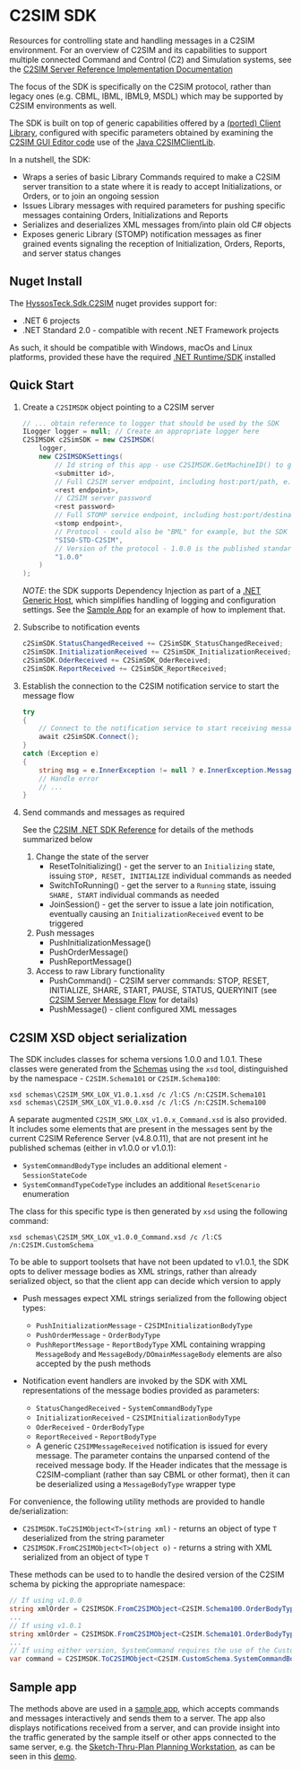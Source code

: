 ﻿# C2SIM SDK

Resources for controlling state and handling messages in a C2SIM environment. For an overview of C2SIM and its capabilities to support multiple connected Command and Control (C2) and Simulation systems, see the [C2SIM Server Reference Implementation Documentation](https://bit.ly/30y40RI)

The focus of the SDK is specifically on the C2SIM protocol, rather than legacy ones (e.g. CBML, IBML, IBML9, MSDL) which may be supported by C2SIM environments as well.

The SDK is built on top of generic capabilities offered by a [(ported) Client Library](https://github.com/hyssostech/OpenC2SIM.github.io/tree/master/Software/Library/CS/C2SIMSDK/C2SIMClientLib), configured with specific parameters obtained by examining the 
[C2SIM GUI Editor code](https://github.com/hyssostech/OpenC2SIM.github.io/tree/master/Software/Client/C2SIMGUIv2.10.9) 
use of the [Java C2SIMClientLib](https://github.com/hyssostech/OpenC2SIM.github.io/tree/master/Software/Library/Java/C2SIMClientLib).

In a nutshell, the SDK:

- Wraps a series of basic Library Commands required to make a C2SIM server transition to a state where it is ready to accept Initializations, or Orders, or to join an ongoing session
- Issues Library messages with required parameters for pushing specific messages containing Orders, Initializations and Reports
- Serializes and deserializes XML messages from/into plain old C# objects
- Exposes generic Library (STOMP) notification messages as finer grained events signaling the reception of Initialization, 
Orders, Reports, and server status changes


## Nuget Install

The [HyssosTeck.Sdk.C2SIM](https://www.nuget.org/packages/HyssosTech.Sdk.C2SIM/) nuget provides support for: 

* .NET 6 projects
* .NET Standard 2.0 - compatible with recent .NET Framework projects

As such, it should be compatible with Windows, macOs and Linux platforms, provided these have the required [.NET Runtime/SDK](https://dotnet.microsoft.com/download/dotnet/6.0) installed

## Quick Start

1. Create a `C2SIMSDK` object pointing to a C2SIM server

    ```CS
    // ... obtain reference to logger that should be used by the SDK
    ILogger logger = null; // Create an appropriate logger here
    C2SIMSDK c2SimSDK = new C2SIMSDK(
        logger,
        new C2SIMSDKSettings(
            // Id string of this app - use C2SIMSDK.GetMachineID() to get a unique id based on the client hardware
            <submitter id>, 
            // Full C2SIM server endpoint, including host:port/path, e.g. "http://10.2.10.30:8080/C2SIMServer"
            <rest endpoint>, 
            // C2SIM server password
            <rest password>        
            // Full STOMP service endpoint, including host:port/destination, e.g. "http://10.2.10.30:61613/topic/C2SIM"
            <stomp endpoint>, 
            // Protocol - could also be "BML" for example, but the SDK focuses on C2SIM
            "SISO-STD-C2SIM",
            // Version of the protocol - 1.0.0 is the published standard
            "1.0.0"
        )
    );
    ```

    *NOTE*: the SDK supports Dependency Injection as part of a [.NET Generic Host](https://docs.microsoft.com/en-us/dotnet/core/extensions/generic-host), which simplifies handling of logging and configuration settings. See the [Sample App](https://github.com/hyssostech/OpenC2SIM.github.io/tree/master/Software/Library/CS/C2SIMSDK/C2SIMSDKSampleApp) for an example of how to implement that.


1. Subscribe to notification events

    ```CS
    c2SimSDK.StatusChangedReceived += C2SimSDK_StatusChangedReceived;
    c2SimSDK.InitializationReceived += C2SimSDK_InitializationReceived;
    c2SimSDK.OderReceived += C2SimSDK_OderReceived;
    c2SimSDK.ReportReceived += C2SimSDK_ReportReceived;
    ```

1. Establish the connection to the C2SIM notification service to start the message flow

    ```CS
    try
    {
        // Connect to the notification service to start receiving messages
        await c2SimSDK.Connect();
    }
    catch (Exception e)
    {
        string msg = e.InnerException != null ? e.InnerException.Message : e.Message;
        // Handle error
        // ...
    }
    ```

1. Send commands and messages as required

    See the [C2SIM .NET SDK Reference](<https://github.com/hyssostech/OpenC2SIM.github.io/tree/master/Software/Library/CS/C2SIMSDK/docs/C2SIM .NET SDK Reference.docx>) for details of the methods summarized below

	1. Change the state of the server
		- ResetToInitializing() - get the server to an `Initializing` state, issuing `STOP, RESET, INITIALIZE` individual commands as needed
		- SwitchToRunning() - get the server to a `Running` state, issuing `SHARE, START` individual commands as needed 
        - JoinSession() - get the server to issue a late join notification, eventually causing an `InitializationReceived` event to be triggered 
	1. Push messages
        - PushInitializationMessage()
        - PushOrderMessage() 
        - PushReportMessage()
    1. Access to raw Library functionality
		- PushCommand() -  C2SIM server commands: STOP, RESET, INITIALIZE, SHARE, START, PAUSE, STATUS, QUERYINIT (see [C2SIM Server Message Flow](https://github.com/hyssostech/OpenC2SIM.github.io/blob/master/Software/Server/C2SIM%20Server%20Message%20Flow_20200325.pdf) for details)
        - PushMessage() - client configured XML messages

## C2SIM XSD object serialization

The SDK includes classes for schema versions 1.0.0 and 1.0.1. These classes were generated from the 
[Schemas](./schemas) using the `xsd` tool, distinguished by the namespace - `C2SIM.Schema101` or `C2SIM.Schema100`:

```
xsd schemas\C2SIM_SMX_LOX_V1.0.1.xsd /c /l:CS /n:C2SIM.Schema101
xsd schemas\C2SIM_SMX_LOX_V1.0.0.xsd /c /l:CS /n:C2SIM.Schema100
```

A separate augmented `C2SIM_SMX_LOX_v1.0.x_Command.xsd` is also provided. It includes some elements that are present in the 
messages sent by the current C2SIM Reference Server (v4.8.0.11), that are not present int he published schemas 
(either in v1.0.0 or v1.0.1):
* `SystemCommandBodyType` includes an additional element - `SessionStateCode`
* `SystemCommandTypeCodeType` includes an additional `ResetScenario` enumeration 

The class for this specific type is then generated by `xsd` using the following command:

```
xsd schemas\C2SIM_SMX_LOX_v1.0.0_Command.xsd /c /l:CS /n:C2SIM.CustomSchema
```


To be able to support toolsets that have not been updated to v1.0.1, the SDK opts to deliver message bodies as 
XML strings, rather than already serialized object, so that the client app can decide which version to apply

* Push messages expect XML strings serialized from the following object types:
    * `PushInitializationMessage` - `C2SIMInitializationBodyType`
    * `PushOrderMessage` - `OrderBodyType`
    * `PushReportMessage` - `ReportBodyType`
    XML containing wrapping `MessageBody` and `MessageBody/DOmainMessageBody` elements are also accepted by the
    push methods

* Notification event handlers are invoked by the SDK with XML representations of the message bodies provided as parameters:
    * `StatusChangedReceived` - `SystemCommandBodyType`
    * `InitializationReceived` - `C2SIMInitializationBodyType`
    * `OderReceived` - `OrderBodyType`
    * `ReportReceived` - `ReportBodyType`
    * A generic `C2SIMMessageReceived` notification is issued for every message. The parameter contains the unparsed contend of the received message body. If the Header indicates that the message is C2SIM-compliant (rather than say CBML or other format), then it can be deserialized using a `MessageBodyType` wrapper type

For convenience, the following utility methods are provided to handle de/serialization:
* `C2SIMSDK.ToC2SIMObject<T>(string xml)` - returns an object of type `T` deserialized from the string parameter
* `C2SIMSDK.FromC2SIMObject<T>(object o)` - returns a string with XML serialized from an object of type `T`

These methods can be used to to handle the desired version of the C2SIM schema by picking the appropriate namespace:

```CS
// If using v1.0.0
string xmlOrder = C2SIMSDK.FromC2SIMObject<C2SIM.Schema100.OrderBodyType>(orderObject);
...
// If using v1.0.1
string xmlOrder = C2SIMSDK.FromC2SIMObject<C2SIM.Schema101.OrderBodyType>(orderObject);
...
// If using either version, SystemCommand requires the use of the CustomSchema
var command = C2SIMSDK.ToC2SIMObject<C2SIM.CustomSchema.SystemCommandBodyType>(e.Body);
```

## Sample app

The methods above are used in a [sample app](https://github.com/hyssostech/OpenC2SIM.github.io/tree/master/Software/Library/CS/C2SIMSDK/C2SIMSDKSampleApp), which accepts commands and messages interactively and sends them to a server.
The app also displays notifications received from a server, and can provide insight into the traffic generated by the sample itself or other apps
connected to the same server, e.g. the [Sketch-Thru-Plan Planning Workstation](http://www.hyssos.com), as can be seen in this [demo](https://vimeo.com/641689328).
